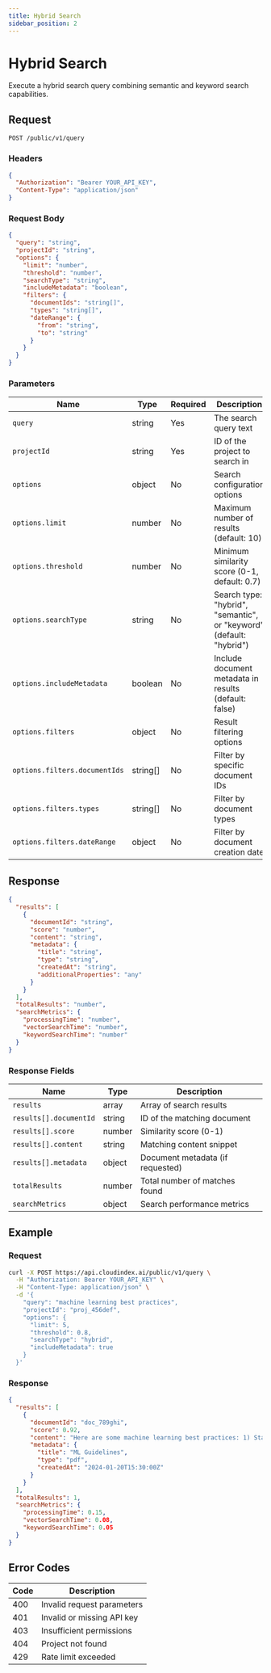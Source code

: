 ```yaml
---
title: Hybrid Search
sidebar_position: 2
---
```


# Hybrid Search

Execute a hybrid search query combining semantic and keyword search capabilities.

## Request

```http
POST /public/v1/query
```

### Headers

```json
{
  "Authorization": "Bearer YOUR_API_KEY",
  "Content-Type": "application/json"
}
```

### Request Body

```json
{
  "query": "string",
  "projectId": "string",
  "options": {
    "limit": "number",
    "threshold": "number",
    "searchType": "string",
    "includeMetadata": "boolean",
    "filters": {
      "documentIds": "string[]",
      "types": "string[]",
      "dateRange": {
        "from": "string",
        "to": "string"
      }
    }
  }
}
```

### Parameters

| Name | Type | Required | Description |
|------|------|----------|-------------|
| `query` | string | Yes | The search query text |
| `projectId` | string | Yes | ID of the project to search in |
| `options` | object | No | Search configuration options |
| `options.limit` | number | No | Maximum number of results (default: 10) |
| `options.threshold` | number | No | Minimum similarity score (0-1, default: 0.7) |
| `options.searchType` | string | No | Search type: "hybrid", "semantic", or "keyword" (default: "hybrid") |
| `options.includeMetadata` | boolean | No | Include document metadata in results (default: false) |
| `options.filters` | object | No | Result filtering options |
| `options.filters.documentIds` | string[] | No | Filter by specific document IDs |
| `options.filters.types` | string[] | No | Filter by document types |
| `options.filters.dateRange` | object | No | Filter by document creation date |

## Response

```json
{
  "results": [
    {
      "documentId": "string",
      "score": "number",
      "content": "string",
      "metadata": {
        "title": "string",
        "type": "string",
        "createdAt": "string",
        "additionalProperties": "any"
      }
    }
  ],
  "totalResults": "number",
  "searchMetrics": {
    "processingTime": "number",
    "vectorSearchTime": "number",
    "keywordSearchTime": "number"
  }
}
```

### Response Fields

| Name | Type | Description |
|------|------|-------------|
| `results` | array | Array of search results |
| `results[].documentId` | string | ID of the matching document |
| `results[].score` | number | Similarity score (0-1) |
| `results[].content` | string | Matching content snippet |
| `results[].metadata` | object | Document metadata (if requested) |
| `totalResults` | number | Total number of matches found |
| `searchMetrics` | object | Search performance metrics |

## Example

### Request

```bash
curl -X POST https://api.cloudindex.ai/public/v1/query \
  -H "Authorization: Bearer YOUR_API_KEY" \
  -H "Content-Type: application/json" \
  -d '{
    "query": "machine learning best practices",
    "projectId": "proj_456def",
    "options": {
      "limit": 5,
      "threshold": 0.8,
      "searchType": "hybrid",
      "includeMetadata": true
    }
  }'
```

### Response

```json
{
  "results": [
    {
      "documentId": "doc_789ghi",
      "score": 0.92,
      "content": "Here are some machine learning best practices: 1) Start with clean data...",
      "metadata": {
        "title": "ML Guidelines",
        "type": "pdf",
        "createdAt": "2024-01-20T15:30:00Z"
      }
    }
  ],
  "totalResults": 1,
  "searchMetrics": {
    "processingTime": 0.15,
    "vectorSearchTime": 0.08,
    "keywordSearchTime": 0.05
  }
}
```

## Error Codes

| Code | Description |
|------|-------------|
| 400 | Invalid request parameters |
| 401 | Invalid or missing API key |
| 403 | Insufficient permissions |
| 404 | Project not found |
| 429 | Rate limit exceeded |
